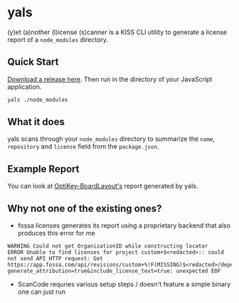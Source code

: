 # yals
(y)et (a)nother (l)icense (s)canner is a KISS CLI utility to generate a license report of a `node_modules` directory.

## Quick Start
[Download a release here](https://github.com/hizoul/yals/releases). Then run in the directory of your JavaScript application.
```sh
yals ./node_modules
```

## What it does
yals scans through your `node_modules` directory to summarize the `name`, `repository` and `license` field from the `package.json`.

## Example Report
You can look at [OptiKey-BoardLayout's](https://github.com/Hizoul/optikey-boardlayout/blob/master/LICENSE.3rdparty) report generated by yals.

## Why not one of the existing ones?
- fossa licenses generates its report using a proprietary backend that also produces this error for me
```
WARNING Could not get OrganizationID while constructing locator
ERROR Unable to find licenses for project custom+$<redacted>:: could not send API HTTP request: Get https://app.fossa.com/api/revisions/custom+%!F(MISSING)$<redacted>/dependencies?generate_attribution=true&include_license_text=true: unexpected EOF
```
- ScanCode requries various setup steps / doesn't feature a simple binary one can just run
